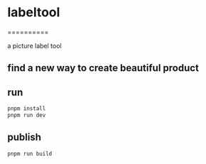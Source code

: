 # labeltool

==========

a picture label tool

## find a new way to create beautiful product

## run

```sh
pnpm install
pnpm run dev
```

## publish

```sh
pnpm run build
```
